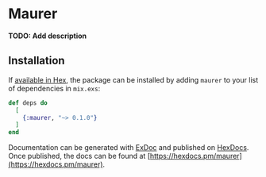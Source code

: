 # Maurer

**TODO: Add description**

## Installation

If [available in Hex](https://hex.pm/docs/publish), the package can be installed
by adding `maurer` to your list of dependencies in `mix.exs`:

```elixir
def deps do
  [
    {:maurer, "~> 0.1.0"}
  ]
end
```

Documentation can be generated with [ExDoc](https://github.com/elixir-lang/ex_doc)
and published on [HexDocs](https://hexdocs.pm). Once published, the docs can
be found at [https://hexdocs.pm/maurer](https://hexdocs.pm/maurer).


